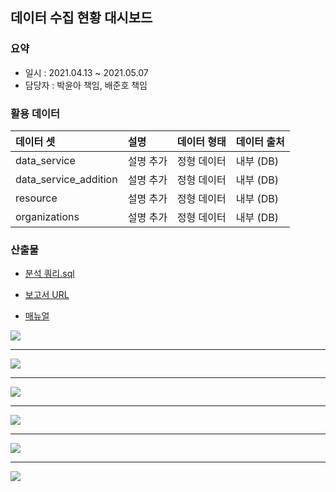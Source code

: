 ## 데이터 수집 현황 대시보드
### 요약
- 일시 : 2021.04.13 ~ 2021.05.07
- 담당자 : 박윤아 책임, 배준호 책임

### 활용 데이터
| 데이터 셋             | 설명 | 데이터 형태 | 데이터 출처      |
| :-------------------- | :---- | :---------- | :--------------- |
| data_service          | 설명 추가 | 정형 데이터 | 내부 (DB) |
| data_service_addition | 설명 추가 | 정형 데이터 | 내부 (DB) |
| resource              | 설명 추가 | 정형 데이터 | 내부 (DB) |
| organizations         | 설명 추가 | 정형 데이터 | 내부 (DB) |

### 산출물
- [분석 쿼리.sql](https://github.com/juunho/Suwon-2021/blob/337d16f8d92427669b4730af5e045da4709d5651/Data%20Visualization/1.%20%EB%8D%B0%EC%9D%B4%ED%84%B0%20%EC%88%98%EC%A7%91%20%ED%98%84%ED%99%A9%20%EB%8C%80%EC%8B%9C%EB%B3%B4%EB%93%9C/%EB%B6%84%EC%84%9D%20%EC%BF%BC%EB%A6%AC.md)

- [보고서 URL](http://27.101.101.188:20007/studio/exported/01ad281db38f4a4ea4043c6af235f0020fcac5bfeaf74c14ae2df288ae867d61)

- [매뉴얼](https://github.com/juunho/Suwon-2021/blob/39b9fb14d340f2a7719e2a8a064c664f329407e7/Data%20Visualization/1.%20%EB%8D%B0%EC%9D%B4%ED%84%B0%20%EC%88%98%EC%A7%91%20%ED%98%84%ED%99%A9%20%EB%8C%80%EC%8B%9C%EB%B3%B4%EB%93%9C/%EB%8D%B0%EC%9D%B4%ED%84%B0%20%EC%88%98%EC%A7%91%20%ED%98%84%ED%99%A9%20%EB%8C%80%EC%8B%9C%EB%B3%B4%EB%93%9C%20%EB%A7%A4%EB%89%B4%EC%96%BC.pdf)



<img src="https://github.com/juunho/Suwon-2021/blob/481e666d1b81fea0c803b5f97b27f90293c36747/Data%20Visualization/1.%20%EB%8D%B0%EC%9D%B4%ED%84%B0%20%EC%88%98%EC%A7%91%20%ED%98%84%ED%99%A9%20%EB%8C%80%EC%8B%9C%EB%B3%B4%EB%93%9C/IMAGE/IMG_1.png">

---

<img src="https://github.com/juunho/Suwon-2021/blob/481e666d1b81fea0c803b5f97b27f90293c36747/Data%20Visualization/1.%20%EB%8D%B0%EC%9D%B4%ED%84%B0%20%EC%88%98%EC%A7%91%20%ED%98%84%ED%99%A9%20%EB%8C%80%EC%8B%9C%EB%B3%B4%EB%93%9C/IMAGE/IMG_2.png">

---

<img src="https://github.com/juunho/Suwon-2021/blob/481e666d1b81fea0c803b5f97b27f90293c36747/Data%20Visualization/1.%20%EB%8D%B0%EC%9D%B4%ED%84%B0%20%EC%88%98%EC%A7%91%20%ED%98%84%ED%99%A9%20%EB%8C%80%EC%8B%9C%EB%B3%B4%EB%93%9C/IMAGE/IMG_3.png">

---

<img src="https://github.com/juunho/Suwon-2021/blob/481e666d1b81fea0c803b5f97b27f90293c36747/Data%20Visualization/1.%20%EB%8D%B0%EC%9D%B4%ED%84%B0%20%EC%88%98%EC%A7%91%20%ED%98%84%ED%99%A9%20%EB%8C%80%EC%8B%9C%EB%B3%B4%EB%93%9C/IMAGE/IMG_4.png">

---

<img src="https://github.com/juunho/Suwon-2021/blob/481e666d1b81fea0c803b5f97b27f90293c36747/Data%20Visualization/1.%20%EB%8D%B0%EC%9D%B4%ED%84%B0%20%EC%88%98%EC%A7%91%20%ED%98%84%ED%99%A9%20%EB%8C%80%EC%8B%9C%EB%B3%B4%EB%93%9C/IMAGE/IMG_5.png">

---

<img src="https://github.com/juunho/Suwon-2021/blob/481e666d1b81fea0c803b5f97b27f90293c36747/Data%20Visualization/1.%20%EB%8D%B0%EC%9D%B4%ED%84%B0%20%EC%88%98%EC%A7%91%20%ED%98%84%ED%99%A9%20%EB%8C%80%EC%8B%9C%EB%B3%B4%EB%93%9C/IMAGE/IMG_6.png">
